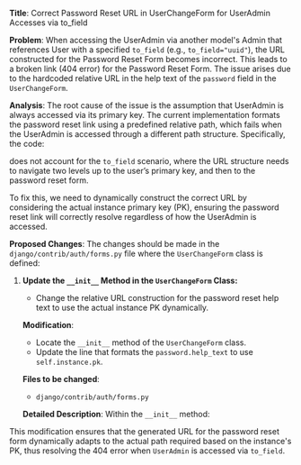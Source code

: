 **Title**: Correct Password Reset URL in UserChangeForm for UserAdmin Accesses via to_field

**Problem**:
When accessing the UserAdmin via another model's Admin that references User with a specified `to_field` (e.g., `to_field="uuid"`), the URL constructed for the Password Reset Form becomes incorrect. This leads to a broken link (404 error) for the Password Reset Form. The issue arises due to the hardcoded relative URL in the help text of the `password` field in the `UserChangeForm`.

**Analysis**:
The root cause of the issue is the assumption that UserAdmin is always accessed via its primary key. The current implementation formats the password reset link using a predefined relative path, which fails when the UserAdmin is accessed through a different path structure. Specifically, the code:

does not account for the `to_field` scenario, where the URL structure needs to navigate two levels up to the user’s primary key, and then to the password reset form.

To fix this, we need to dynamically construct the correct URL by considering the actual instance primary key (PK), ensuring the password reset link will correctly resolve regardless of how the UserAdmin is accessed.

**Proposed Changes**:
The changes should be made in the `django/contrib/auth/forms.py` file where the `UserChangeForm` class is defined:

1. **Update the `__init__` Method in the `UserChangeForm` Class:**

   - Change the relative URL construction for the password reset help text to use the actual instance PK dynamically.

   **Modification**:
   - Locate the `__init__` method of the `UserChangeForm` class.
   - Update the line that formats the `password.help_text` to use `self.instance.pk`.

   **Files to be changed**:
   - `django/contrib/auth/forms.py`

   **Detailed Description**:
   Within the `__init__` method:
   

This modification ensures that the generated URL for the password reset form dynamically adapts to the actual path required based on the instance's PK, thus resolving the 404 error when `UserAdmin` is accessed via `to_field`.